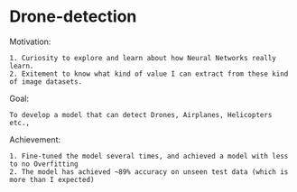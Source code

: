 # Drone-detection

Motivation:

    1. Curiosity to explore and learn about how Neural Networks really learn.
    2. Exitement to know what kind of value I can extract from these kind of image datasets.
Goal:

    To develop a model that can detect Drones, Airplanes, Helicopters etc.,
Achievement:

    1. Fine-tuned the model several times, and achieved a model with less to no Overfitting
    2. The model has achieved ~89% accuracy on unseen test data (which is more than I expected)
